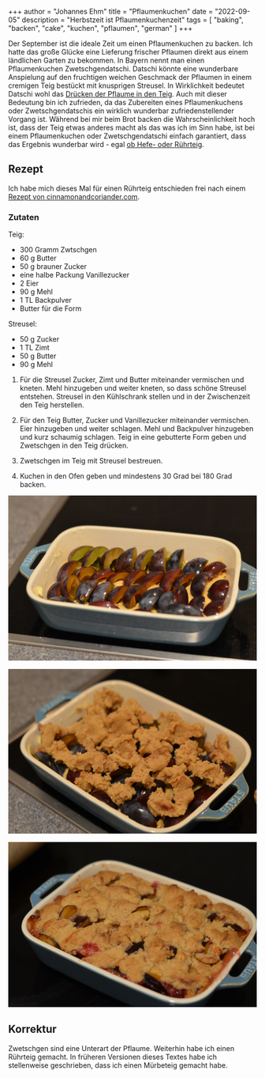 +++
author = "Johannes Ehm"
title = "Pflaumenkuchen"
date = "2022-09-05"
description = "Herbstzeit ist Pflaumenkuchenzeit"
tags = [
	"baking",
	"backen",
	"cake",
	"kuchen",
	"pflaumen",
	"german"
]
+++

Der September ist die ideale Zeit um einen Pflaumenkuchen zu backen. Ich hatte das große Glücke eine Lieferung frischer Pflaumen direkt aus einem ländlichen Garten zu bekommen. In Bayern nennt man einen Pflaumenkuchen Zwetschgendatschi. Datschi könnte eine wunderbare Anspielung auf den fruchtigen weichen Geschmack der Pflaumen in einem cremigen Teig bestückt mit knusprigen Streusel. In Wirklichkeit bedeutet Datschi wohl das [Drücken der Pflaume in den Teig](https://de.wikipedia.org/wiki/Zwetschgenkuchen#:~:text=Das%20Wort%20%E2%80%9EDatschi%E2%80%9C%20leitet%20sich,M%C3%BCrbteig%20und%20ohne%20Streusel%20gebacken). Auch mit dieser Bedeutung bin ich zufrieden, da das Zubereiten eines Pflaumenkuchens oder Zwetschgendatschis ein wirklich wunderbar zufriedenstellender Vorgang ist. Während bei mir beim Brot backen die Wahrscheinlichkeit hoch ist, dass der Teig etwas anderes macht als das was ich im Sinn habe, ist bei einem Pflaumenkuchen oder Zwetschgendatschi einfach garantiert, dass das Ergebnis wunderbar wird - egal [ob Hefe- oder Rührteig](https://www.youtube.com/watch?v=ZxAo5Sk8Iz4&ab_channel=BayerischerRundfunk).

## Rezept

Ich habe mich dieses Mal für einen Rührteig entschieden frei nach einem [Rezept von cinnamonandcoriander.com](https://cinnamonandcoriander.com/de/pflaumenkuchen-mit-streusel-vom-blech-schnell-einfach/).

### Zutaten

Teig:

- 300 Gramm Zwtschgen
- 60 g Butter
- 50 g brauner Zucker
- eine halbe Packung Vanillezucker
- 2 Eier
- 90 g Mehl
- 1 TL Backpulver
- Butter für die Form

Streusel:

- 50 g Zucker
- 1 TL Zimt
- 50 g Butter
- 90 g Mehl

1. Für die Streusel Zucker, Zimt und Butter miteinander vermischen und kneten. Mehl hinzugeben und weiter kneten, so dass schöne Streusel entstehen. Streusel in den Kühlschrank stellen und in der Zwischenzeit den Teig herstellen.

2. Für den Teig Butter, Zucker und Vanillezucker miteinander vermischen. Eier hinzugeben und weiter schlagen. Mehl und Backpulver hinzugeben und kurz schaumig schlagen. Teig in eine gebutterte Form geben und Zwetschgen in den Teig drücken.

3. Zwetschgen im Teig mit Streusel bestreuen.

4. Kuchen in den Ofen geben und mindestens 30 Grad bei 180 Grad backen.

![Pflaumenkuchen 1](20220903_DSC_4313.jpg)

![Pflaumenkuchen 2](20220903_DSC_4315.jpg)

![Pflaumenkuchen 3](20220903_DSC_4318.jpg)

## Korrektur

Zwetschgen sind eine Unterart der Pflaume. Weiterhin habe ich einen Rührteig gemacht. In früheren Versionen dieses Textes habe ich stellenweise geschrieben, dass ich einen Mürbeteig gemacht habe.
